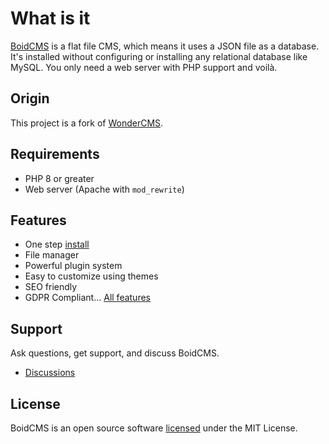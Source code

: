 # What is it
[BoidCMS](https://boidcms.github.io) is a flat file CMS, which means it uses a JSON file as a database.     
It's installed without configuring or installing any relational database like MySQL.
You only need a web server with PHP support and voilà.

## Origin
This project is a fork of [WonderCMS](https://www.wondercms.com).


## Requirements
 - PHP 8 or greater
 - Web server (Apache with `mod_rewrite`)


## Features
  - One step [install](https://boidcms.github.io/#/install)
  - File manager
  - Powerful plugin system
  - Easy to customize using themes
  - SEO friendly
  - GDPR Compliant...
  [All features](https://boidcms.github.io/#/features)


## Support
Ask questions, get support, and discuss BoidCMS.
 - [Discussions](https://github.com/BoidCMS/BoidCMS/discussions)


## License
BoidCMS is an open source software [licensed](https://boidcms.github.io/#/license) under the MIT License.
